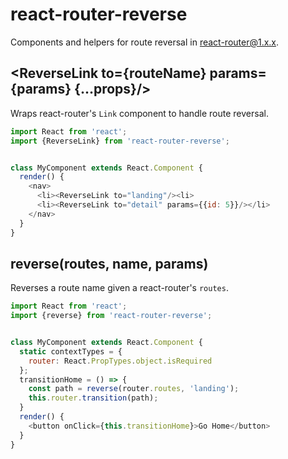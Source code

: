 react-router-reverse
====================

Components and helpers for route reversal in react-router@1.x.x.

## <ReverseLink to={routeName} params={params} {...props}/>

Wraps react-router's ```Link``` component to handle route reversal.

```js
import React from 'react';
import {ReverseLink} from 'react-router-reverse';


class MyComponent extends React.Component {
  render() {
    <nav>
      <li><ReverseLink to="landing"/><li>
      <li><ReverseLink to="detail" params={{id: 5}}/></li>
    </nav>
  }
}
```

## reverse(routes, name, params)

Reverses a route name given a react-router's ```routes```.

```js
import React from 'react';
import {reverse} from 'react-router-reverse';


class MyComponent extends React.Component {
  static contextTypes = {
    router: React.PropTypes.object.isRequired
  };
  transitionHome = () => {
    const path = reverse(router.routes, 'landing');
    this.router.transition(path);
  }
  render() {
    <button onClick={this.transitionHome}>Go Home</button>
  }
}
```
